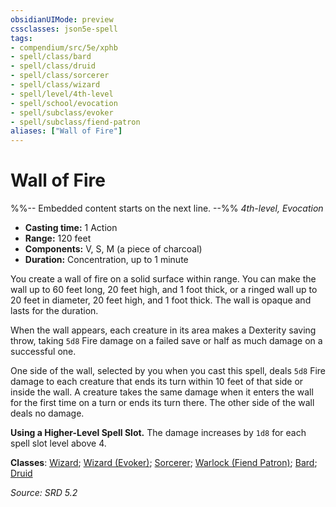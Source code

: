 ```yaml
---
obsidianUIMode: preview
cssclasses: json5e-spell
tags:
- compendium/src/5e/xphb
- spell/class/bard
- spell/class/druid
- spell/class/sorcerer
- spell/class/wizard
- spell/level/4th-level
- spell/school/evocation
- spell/subclass/evoker
- spell/subclass/fiend-patron
aliases: ["Wall of Fire"]
---
```

# Wall of Fire
%%-- Embedded content starts on the next line. --%%
*4th-level, Evocation*  

- **Casting time:** 1 Action
- **Range:** 120 feet
- **Components:** V, S, M (a piece of charcoal)
- **Duration:** Concentration, up to 1 minute

You create a wall of fire on a solid surface within range. You can make the wall up to 60 feet long, 20 feet high, and 1 foot thick, or a ringed wall up to 20 feet in diameter, 20 feet high, and 1 foot thick. The wall is opaque and lasts for the duration.

When the wall appears, each creature in its area makes a Dexterity saving throw, taking `5d8` Fire damage on a failed save or half as much damage on a successful one.

One side of the wall, selected by you when you cast this spell, deals `5d8` Fire damage to each creature that ends its turn within 10 feet of that side or inside the wall. A creature takes the same damage when it enters the wall for the first time on a turn or ends its turn there. The other side of the wall deals no damage.

**Using a Higher-Level Spell Slot.** The damage increases by `1d8` for each spell slot level above 4.

**Classes**: [Wizard](list-spells-classes-wizard.md); [Wizard (Evoker)](list-spells-classes-wizard-xphb-evoker-xphb.md "subclass=XPHB;class=XPHB"); [Sorcerer](list-spells-classes-sorcerer.md); [Warlock (Fiend Patron)](list-spells-classes-warlock-xphb-fiend-patron-xphb.md "subclass=XPHB;class=XPHB"); [Bard](list-spells-classes-bard.md); [Druid](list-spells-classes-druid.md)

*Source: SRD 5.2*